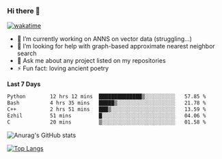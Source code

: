 ### Hi there 👋

[![wakatime](https://wakatime.com/badge/user/8906da98-c623-4aff-ac00-99cb42e09b38.svg)](https://wakatime.com/@8906da98-c623-4aff-ac00-99cb42e09b38)

- 🔭 I’m currently working on ANNS on vector data (struggling...)
- 🤔 I’m looking for help with graph-based approximate nearest neighbor search
- 💬 Ask me about any project listed on my repositories
- ⚡ Fun fact: loving ancient poetry


**Last 7 Days**
<!--START_SECTION:waka-->

```txt
Python        12 hrs 12 mins  ██████████████▒░░░░░░░░░░   57.85 %
Bash          4 hrs 35 mins   █████▒░░░░░░░░░░░░░░░░░░░   21.78 %
C++           2 hrs 51 mins   ███▒░░░░░░░░░░░░░░░░░░░░░   13.59 %
Ezhil         51 mins         █░░░░░░░░░░░░░░░░░░░░░░░░   04.06 %
C             20 mins         ▒░░░░░░░░░░░░░░░░░░░░░░░░   01.58 %
```

<!--END_SECTION:waka-->

![Anurag's GitHub stats](https://github-readme-stats.vercel.app/api?username=matchyc&count_private=true&show_icons=true&theme=vue)

[![Top Langs](https://github-readme-stats.vercel.app/api/top-langs/?username=matchyc&langs_count=4&&hide=perl,raku,html,javascript,shell,roff,prolog)](https://github.com/anuraghazra/github-readme-stats)
